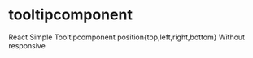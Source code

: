 # tooltipcomponent
React Simple Tooltipcomponent position{top,left,right,bottom} Without responsive
